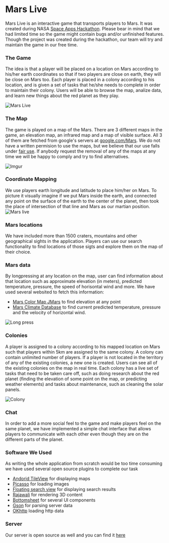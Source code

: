 # Mars Live

Mars Live is an interactive game that transports players to Mars. It was created during NASA [Space Apps Hackathon](https://2016.spaceappschallenge.org/). Please bear in mind that we had limited time so the game might contain bugs and/or unfinished features. Though the project was created during the hackathon, our team will try and maintain the game in our free time.

### The Game
The idea is that a player will be placed on a location on Mars according to his/her earth coordinates so that if two players are close on earth, they will be close on Mars too. Each player is placed in a colony according to his location, and is given a set of tasks that he/she needs to complete in order to maintain their colony. Users will be able to browse the map, analize data, and learn new things about the red planet as they play.

![Mars Live](http://i.imgur.com/wi0pwFl.png?1)

### The Map
The game is played on a map of the Mars. There are 3 different maps in the game, an elevation map, an infrared map and a map of visible surface. All 3 of them are fetched from google's servers at [google.com/Mars](http://google.com/Mars). We do not have a written permision to use the maps, but we believe that our use falls under [fair use](https://www.wikiwand.com/en/Fair_use). If anybody request the removal of any of the maps at any time we will be happy to comply and try to find alternatives.

![Imgur](http://i.imgur.com/yohInr3.jpg)
### Coordinate Mapping

We use players earth longitude and latitude to place him/her on Mars. To picture it visually imagine if we put Mars inside the earth, and connected any point on the surface of the earth to the center of the planet, then took the place of intersection of that line and Mars as our martian position.
![Mars live](http://i.imgur.com/wUChl9t.png?1)

### Mars locations

We have included more than 1500 craters, mountains and other geographical sights in the application. Players can use our search functionality to find locations of those sigts and explore them on the map of their choice.

### Mars data

By longpressing at any location on the map, user can find information about that location such as approximate elevation (in meters), predicted temperature, pressure, the speed of horisontal wind and more. We have used several websited to fetch this information:
* [Mars Color Map JMars](http://jMars.Mars.asu.edu/maps/?layer=MOLA_Color) to find elevation at any point
* [Mars Climate Database](http://www-Mars.lmd.jussieu.fr/mcd_python/) to find current predicted temperature, pressure and the velocity of horizontal wind.

![Long press](http://i.imgur.com/g7Nnkt5.png?1)

### Colonies

A player is assigned to a colony according to his mapped location on Mars such that players within 5km are assigned to the same colony. A colony can contain unlimited number of players. If a player is not located in the territory of any of the existing colonies, a new one is created. Users can see all of the existing colonies on the map in real time. Each colony has a live set of tasks that need to be taken care off, such as doing research about the red planet (finding the elevation of some point on the map, or predicting weather elements) and tasks about maintenance, such as cleaning the solar panels.​

![Colony](http://i.imgur.com/RI2QlFt.png?1)

### Chat

In order to add a more social feel to the game and make players feel on the same planet, we have implemented a simple chat interface that allows players to communicate with each other even though they are on the different parts of the planet.

### Software We Used

As writing the whole application from scratch would be too time consuming we have used several open source plugins to complete our task

* [Andorid TileView](https://github.com/moagrius/TileView) for displaying maps
* [Picasso](http://square.github.io/picasso/) for loading images
* [Floating search view](https://github.com/arimorty/floatingsearchview) for displaying search results
* [Rajawali](https://github.com/Rajawali/Rajawali) for rendering 3D content
* [Bottomsheet](https://github.com/Flipboard/bottomsheet) for several UI components
* [Gson](https://github.com/google/gson) for parsing server data
* [OKhttp](https://github.com/square/okhttp) loading http data


### Server

Our server is open source as well and you can find it [here](https://github.com/mhamlet/MarsLiveServer)